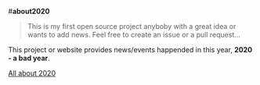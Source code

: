#**about2020**

> This is my first open source project anyboby with a great idea or wants to add news.
> Feel free to create an issue or a pull request...

This project or website provides news/events happended in this year, **2020 - a bad year**.

[All about 2020](https://www.github.com/sanyam121R/About-2020)
